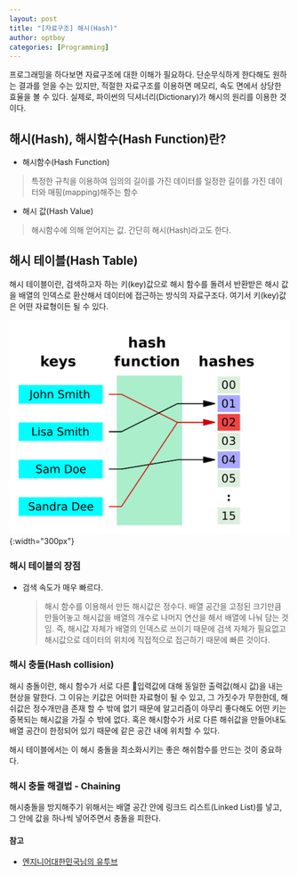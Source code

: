 ```yaml
---
layout: post
title: "[자료구조] 해시(Hash)"
author: optboy
categories: [Programming]
---
```


프로그래밍을 하다보면 자료구조에 대한 이해가 필요하다. 단순무식하게 한다해도 원하는 결과를 얻을 수는 있지만, 적절한 자료구조를 이용하면 메모리, 속도 면에서 상당한 효율을 볼 수 있다. 실제로, 파이썬의 딕셔너리(Dictionary)가 해시의 원리를 이용한 것이다. 

## 해시(Hash), 해시함수(Hash Function)란?

- 해시함수(Hash Function)
> 특정한 규칙을 이용하여 임의의 길이를 가진 데이터를 일정한 길이를 가진 데이터와 매핑(mapping)해주는 함수  

- 해시 값(Hash Value)
> 해시함수에 의해 얻어지는 값. 간단히 해시(Hash)라고도 한다.

## 해시 테이블(Hash Table)  
해시 테이블이란, 검색하고자 하는 키(key)값으로 해시 함수를 돌려서 반환받은 해시 값을 배열의 인덱스로 환산해서 데이터에 접근하는 방식의 자료구조다. 여기서 키(key)값은 어떤 자료형이든 될 수 있다. 

![](/assets/img/hash/hash_table_structure.png){:width="300px"}  

### 해시 테이블의 장점
- 검색 속도가 매우 빠르다.  
    > 해시 함수를 이용해서 만든 해시값은 정수다. 배열 공간을 고정된 크기만큼 만들어놓고 해시값을 배열의 개수로 나머지 연산을 해서 배열에 나눠 담는 것임. 즉, 해시값 자체가 배열의 인덱스로 쓰이기 때문에 검색 자체가 필요없고 해시값으로 데이터의 위치에 직접적으로 접근하기 때문에 빠른 것이다. 

### 해시 충돌(Hash collision)
해시 충돌이란, 해시 함수가 서로 다른 입력값에 대해 동일한 출력값(해시 값)을 내는 현상을 말한다. 그 이유는 키값은 어떠한 자료형이 될 수 있고, 그 가짓수가 무한한데, 해쉬값은 정수개만큼 존재 할 수 밖에 없기 때문에 알고리즘이 아무리 좋다해도 어떤 키는 중복되는 해시값을 가질 수 밖에 없다. 혹은 해시함수가 서로 다른 해쉬값을 만들어내도 배열 공간이 한정되어 있기 때문에 같은 공간 내에 위치할 수 있다.

해시 테이블에서는 이 해시 충돌을 최소화시키는 좋은 해쉬함수를 만드는 것이 중요하다.

### 해시 충돌 해결법 - Chaining
해시충돌을 방지해주기 위해서는 배열 공간 안에 링크드 리스트(Linked List)를 넣고, 그 안에 값을 하나씩 넣어주면서 충돌을 피한다.

#### 참고  
- [엔지니어대한민국님의 유투브](https://www.youtube.com/watch?v=Vi0hauJemxA&t=35s)